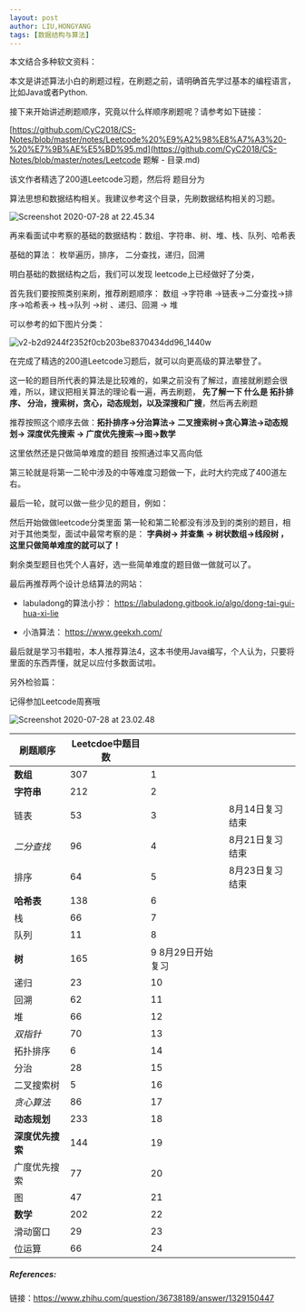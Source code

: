 ```yaml
---
layout: post
author: LIU,HONGYANG
tags: [数据结构与算法]
---
```




本文结合多种软文资料：





本文是讲述算法小白的刷题过程，在刷题之前，请明确首先学过基本的编程语言，比如Java或者Python.

接下来开始讲述刷题顺序，究竟以什么样顺序刷题呢？请参考如下链接：



[https://github.com/CyC2018/CS-Notes/blob/master/notes/Leetcode%20%E9%A2%98%E8%A7%A3%20-%20%E7%9B%AE%E5%BD%95.md](https://github.com/CyC2018/CS-Notes/blob/master/notes/Leetcode 题解 - 目录.md)



该文作者精选了200道Leetcode习题，然后将 题目分为

算法思想和数据结构相关。我建议参考这个目录，先刷数据结构相关的习题。

![Screenshot 2020-07-28 at 22.45.34](https://tva1.sinaimg.cn/large/007S8ZIlgy1gh72k29371j306i0hg754.jpg)



再来看面试中考察的基础的数据结构：数组、字符串、树、堆、栈、队列、哈希表

基础的算法： 枚举遍历，排序， 二分查找，递归，回溯

明白基础的数据结构之后，我们可以发现 leetcode上已经做好了分类， 

首先我们要按照类别来刷，推荐刷题顺序： 数组 ->字符串 ->链表->二分查找->排序->哈希表-> 栈->队列 ->树 、递归、回溯 -> 堆



可以参考的如下图片分类：

![v2-b2d9244f2352f0cb203be8370434dd96_1440w](https://tva1.sinaimg.cn/large/007S8ZIlgy1gh72qwg7y8j30ey0qg40m.jpg)



在完成了精选的200道Leetcode习题后，就可以向更高级的算法攀登了。



这一轮的题目所代表的算法是比较难的，如果之前没有了解过，直接就刷题会很难，所以，建议把相关算法的理论看一遍，再去刷题， **先了解一下 什么是 拓扑排序、 分治，搜索树，贪心，动态规划，以及深搜和广搜**，然后再去刷题 

推荐按照这个顺序去做：**拓扑排序->分治算法-> 二叉搜索树->贪心算法->动态规划-> 深度优先搜索 -> 广度优先搜索-->图->数学**

这里依然还是只做简单难度的题目 按照通过率又高向低



第三轮就是将第一二轮中涉及的中等难度习题做一下，此时大约完成了400道左右。





最后一轮，就可以做一些少见的题目，例如：

然后开始做做leetcode分类里面 第一轮和第二轮都没有涉及到的类别的题目，相对于其他类型，面试中最常考察的是： **字典树-> 并查集 -> 树状数组->线段树 ， 这里只做简单难度的就可以了！**

剩余类型题目也凭个人喜好，选一些简单难度的题目做一做就可以了。



最后再推荐两个设计总结算法的网站：



- labuladong的算法小抄： https://labuladong.gitbook.io/algo/dong-tai-gui-hua-xi-lie

- 小浩算法： https://www.geekxh.com/



最后就是学习书籍啦，本人推荐算法4，这本书使用Java编写，个人认为，只要将里面的东西弄懂，就足以应付多数面试啦。



另外检验篇：



记得参加Leetcode周赛哦



![Screenshot 2020-07-28 at 23.02.48](https://tva1.sinaimg.cn/large/007S8ZIlgy1gh731x1ogsj30l40eqwgv.jpg)





| 刷题顺序         | Leetcdoe中题目数 |                   |                 |
| ---------------- | ---------------- | ----------------- | --------------- |
| **数组**         | 307              | 1                 |                 |
| **字符串**       | 212              | 2                 |                 |
| 链表             | 53               | 3                 | 8月14日复习结束 |
| *二分查找*       | 96               | 4                 | 8月21日复习结束 |
| 排序             | 64               | 5                 | 8月23日复习结束 |
| **哈希表**       | 138              | 6                 |                 |
| 栈               | 66               | 7                 |                 |
| 队列             | 11               | 8                 |                 |
| **树**           | 165              | 9 8月29日开始复习 |                 |
| 递归             | 23               | 10                |                 |
| 回溯             | 62               | 11                |                 |
| 堆               | 66               | 12                |                 |
| *双指针*         | 70               | 13                |                 |
| 拓扑排序         | 6                | 14                |                 |
| 分治             | 28               | 15                |                 |
| 二叉搜索树       | 5                | 16                |                 |
| *贪心算法*       | 86               | 17                |                 |
| **动态规划**     | 233              | 18                |                 |
| **深度优先搜索** | 144              | 19                |                 |
| 广度优先搜索     | 77               | 20                |                 |
| 图               | 47               | 21                |                 |
| **数学**         | 202              | 22                |                 |
| 滑动窗口         | 29               | 23                |                 |
| 位运算           | 66               | 24                |                 |



##### References:

链接：https://www.zhihu.com/question/36738189/answer/1329150447
